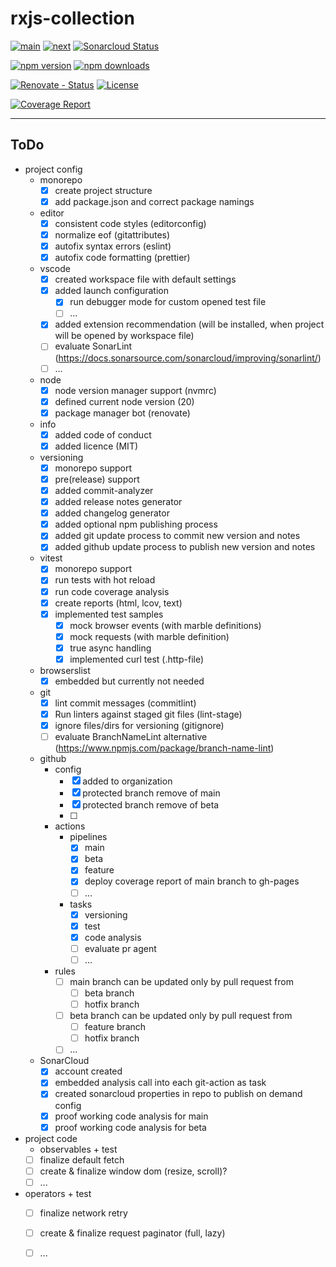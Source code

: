 # rxjs-collection

[![main][github-workflow-main-src]][github-workflow-main-href]
[![next][github-workflow-next-src]][github-workflow-next-href]
[![Sonarcloud Status][sonarcloud-src]][sonarcloud-href]

[![npm version][npm-version-latest-src]][npm-version-latest-href]
[![npm downloads][npm-downloads-src]][npm-downloads-href]

[![Renovate - Status][renovate-status-src]][renovate-status-href]
[![License][license-src]][license-href]

[![Coverage Report][vitest-coverage-src]][vitest-coverage-href]

---

## ToDo


- project config
  - monorepo
    - [x] create project structure
    - [x] add package.json and correct package namings
  - editor
    - [x] consistent code styles (editorconfig)
    - [x] normalize eof (gitattributes)
    - [x] autofix syntax errors (eslint)
    - [x] autofix code formatting (prettier)
  - vscode
    - [x] created workspace file with default settings
    - [x] added launch configuration
      - [x] run debugger mode for custom opened test file
      - [ ] ...
    - [x] added extension recommendation (will be installed, when project will be opened by workspace file) 
    - [ ] evaluate SonarLint (https://docs.sonarsource.com/sonarcloud/improving/sonarlint/)
    - [ ] ...
  - node
    - [x] node version manager support (nvmrc)
    - [x] defined current node version (20) 
    - [x] package manager bot (renovate) 
  - info
    - [x] added code of conduct
    - [x] added licence (MIT)
  - versioning
    - [x] monorepo support
    - [x] pre(release) support
    - [x] added commit-analyzer
    - [x] added release notes generator
    - [x] added changelog generator
    - [x] added optional npm publishing process
    - [x] added git update process to commit new version and notes
    - [x] added github update process to publish new version and notes
  - vitest
    - [x] monorepo support
    - [x] run tests with hot reload
    - [x] run code coverage analysis
    - [x] create reports (html, lcov, text)
    - [x] implemented test samples
      - [x] mock browser events (with marble definitions)
      - [x] mock requests (with marble definition)
      - [x] true async handling
      - [x] implemented curl test (.http-file)
  - browserslist 
    - [x] embedded but currently not needed  
  - git
    - [x] lint commit messages (commitlint)
    - [x] Run linters against staged git files (lint-stage)
    - [x] ignore files/dirs for versioning (gitignore)
    - [ ] evaluate BranchNameLint alternative (https://www.npmjs.com/package/branch-name-lint)
  - github
    - config
      - [x] added to organization 
      - [x] protected branch remove of main 
      - [x] protected branch remove of beta 
      - [ ] 
    - actions
      - pipelines
        - [x] main
        - [x] beta
        - [x] feature
        - [x] deploy coverage report of main branch to gh-pages
        - [ ] ...
      - tasks
        - [x] versioning
        - [x] test
        - [x] code analysis 
        - [ ] evaluate pr agent
        - [ ] ...
    - rules
      - [ ] main branch can be updated only by pull request from 
        - [ ] beta branch
        - [ ] hotfix branch
      - [ ] beta branch can be updated only by pull request from 
        - [ ] feature branch
        - [ ] hotfix branch
      - [ ] ...
  - SonarCloud
    - [x] account created
    - [x] embedded analysis call into each git-action as task
    - [x] created sonarcloud properties in repo to publish on demand config
    - [x] proof working code analysis for main
    - [x] proof working code analysis for beta 
- project code
  - observables + test
  - [ ] finalize default fetch
  - [ ] create & finalize window dom (resize, scroll)?
  - [ ] ...
- operators + test
  - [ ] finalize network retry
  - [ ] create & finalize request paginator (full, lazy)
  - [ ] ...



[renovate-status-src]: <https://img.shields.io/badge/renovate-enabled-brightgreen>
[renovate-status-href]: <https://renovate.whitesourcesoftware.com/>

[github-workflow-main-src]: <https://github.com/basics/rxjs-collection/actions/workflows/main.yml/badge.svg>
[github-workflow-main-href]: <https://github.com/basics/rxjs-collection/actions?query=workflow%3Amain>
[github-workflow-next-src]: <https://github.com/basics/rxjs-collection/actions/workflows/beta.yml/badge.svg>
[github-workflow-next-href]: <https://github.com/basics/rxjs-collection/actions?query=workflow%3Abeta>

[sonarcloud-src]: <https://sonarcloud.io/api/project_badges/measure?project=basics_rxjs-collection&metric=alert_status>
[sonarcloud-href]: <https://sonarcloud.io/dashboard?id=basics_rxjs-collection>

[license-src]: https://img.shields.io/github/license/basics/rxjs-collection
[license-href]: https://github.com/basics/rxjs-collection

[npm-version-latest-src]: https://img.shields.io/npm/v/nuxt-booster/latest.svg?
[npm-version-latest-href]: https://npmjs.com/package/nuxt-booster/v/latest

[npm-downloads-src]: https://img.shields.io/npm/dt/nuxt-booster.svg?style=flat-square
[npm-downloads-href]: https://npmjs.com/package/nuxt-booster

[vitest-coverage-src]: https://img.shields.io/badge/Coverage_Report-2ea44f?logo=vitest&logoColor=%23fff
[vitest-coverage-href]: https://basics.github.io/rxjs-collection/